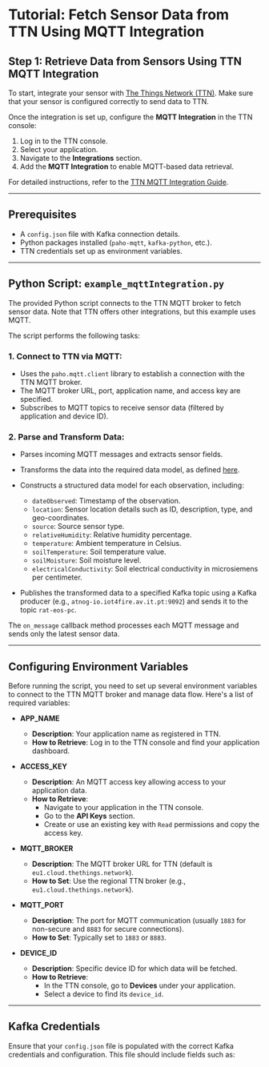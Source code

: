# Tutorial: Fetch Sensor Data from TTN Using MQTT Integration

## Step 1: Retrieve Data from Sensors Using TTN MQTT Integration

To start, integrate your sensor with [The Things Network (TTN)](https://www.thethingsnetwork.org/). Make sure that your sensor is configured correctly to send data to TTN.

Once the integration is set up, configure the **MQTT Integration** in the TTN console:

1. Log in to the TTN console.
2. Select your application.
3. Navigate to the **Integrations** section.
4. Add the **MQTT Integration** to enable MQTT-based data retrieval.

For detailed instructions, refer to the [TTN MQTT Integration Guide](https://www.thethingsindustries.com/docs/integrations/mqtt/).

---

## Prerequisites

- A `config.json` file with Kafka connection details.
- Python packages installed (`paho-mqtt`, `kafka-python`, etc.).
- TTN credentials set up as environment variables.

---

## Python Script: `example_mqttIntegration.py`

The provided Python script connects to the TTN MQTT broker to fetch sensor data. Note that TTN offers other integrations, but this example uses MQTT.

The script performs the following tasks:

### 1. **Connect to TTN via MQTT**:
- Uses the `paho.mqtt.client` library to establish a connection with the TTN MQTT broker.
- The MQTT broker URL, port, application name, and access key are specified.
- Subscribes to MQTT topics to receive sensor data (filtered by application and device ID).

### 2. **Parse and Transform Data**:
- Parses incoming MQTT messages and extracts sensor fields.
- Transforms the data into the required data model, as defined [here](https://atnog-iot4fire.av.it.pt/swagger-ui/).
- Constructs a structured data model for each observation, including:
  - `dateObserved`: Timestamp of the observation.
  - `location`: Sensor location details such as ID, description, type, and geo-coordinates.
  - `source`: Source sensor type.
  - `relativeHumidity`: Relative humidity percentage.
  - `temperature`: Ambient temperature in Celsius.
  - `soilTemperature`: Soil temperature value.
  - `soilMoisture`: Soil moisture level.
  - `electricalConductivity`: Soil electrical conductivity in microsiemens per centimeter.
  
- Publishes the transformed data to a specified Kafka topic using a Kafka producer (e.g., `atnog-io.iot4fire.av.it.pt:9092`) and sends it to the topic `rat-eos-pc`.

The `on_message` callback method processes each MQTT message and sends only the latest sensor data.

---

## Configuring Environment Variables

Before running the script, you need to set up several environment variables to connect to the TTN MQTT broker and manage data flow. Here's a list of required variables:

- **APP_NAME**
  - **Description**: Your application name as registered in TTN.
  - **How to Retrieve**: Log in to the TTN console and find your application dashboard.

- **ACCESS_KEY**
  - **Description**: An MQTT access key allowing access to your application data.
  - **How to Retrieve**: 
    - Navigate to your application in the TTN console.
    - Go to the **API Keys** section.
    - Create or use an existing key with `Read` permissions and copy the access key.

- **MQTT_BROKER**
  - **Description**: The MQTT broker URL for TTN (default is `eu1.cloud.thethings.network`).
  - **How to Set**: Use the regional TTN broker (e.g., `eu1.cloud.thethings.network`).

- **MQTT_PORT**
  - **Description**: The port for MQTT communication (usually `1883` for non-secure and `8883` for secure connections).
  - **How to Set**: Typically set to `1883` or `8883`.

- **DEVICE_ID**
  - **Description**: Specific device ID for which data will be fetched.
  - **How to Retrieve**: 
    - In the TTN console, go to **Devices** under your application.
    - Select a device to find its `device_id`.

---

## Kafka Credentials

Ensure that your `config.json` file is populated with the correct Kafka credentials and configuration. This file should include fields such as:


